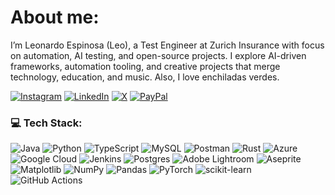 # About me:
I’m Leonardo Espinosa (Leo), a Test Engineer at Zurich Insurance with focus on automation, AI testing, and open-source projects. I explore AI-driven frameworks, automation tooling, and creative projects that merge technology, education, and music. Also, I love enchiladas verdes.



[![Instagram](https://img.shields.io/badge/Instagram-%23E4405F.svg?style=for-the-badge&logo=Instagram&logoColor=white)](https://instagram.com/leonardespi) [![LinkedIn](https://img.shields.io/badge/LinkedIn-%230077B5.svg?style=for-the-badge&logo=linkedin&logoColor=white)](https://linkedin.com/in/leonardespi) [![X](https://img.shields.io/badge/X-black.svg?style=for-the-badge&logo=X&logoColor=white)](https://x.com/leonardespii)  [![PayPal](https://img.shields.io/badge/PayPal-00457C?style=for-the-badge&logo=paypal&logoColor=white)](https://paypal.me/leonardespi) 

### 💻 Tech Stack:
![Java](https://img.shields.io/badge/java-%23ED8B00.svg?style=flat-square&logo=openjdk&logoColor=white) ![Python](https://img.shields.io/badge/python-3670A0?style=flat-square&logo=python&logoColor=ffdd54) ![TypeScript](https://img.shields.io/badge/typescript-%23007ACC.svg?style=flat-square&logo=typescript&logoColor=white) ![MySQL](https://img.shields.io/badge/mysql-4479A1.svg?style=flat-square&logo=mysql&logoColor=white) ![Postman](https://img.shields.io/badge/Postman-FF6C37?style=flat-square&logo=postman&logoColor=white) ![Rust](https://img.shields.io/badge/rust-%23000000.svg?style=flat-square&logo=rust&logoColor=white) ![Azure](https://img.shields.io/badge/azure-%230072C6.svg?style=flat-square&logo=microsoftazure&logoColor=white) ![Google Cloud](https://img.shields.io/badge/GoogleCloud-%234285F4.svg?style=flat-square&logo=google-cloud&logoColor=white) ![Jenkins](https://img.shields.io/badge/jenkins-%232C5263.svg?style=flat-square&logo=jenkins&logoColor=white) ![Postgres](https://img.shields.io/badge/postgres-%23316192.svg?style=flat-square&logo=postgresql&logoColor=white) ![Adobe Lightroom](https://img.shields.io/badge/Adobe%20Lightroom-31A8FF.svg?style=flat-square&logo=Adobe%20Lightroom&logoColor=white) ![Aseprite](https://img.shields.io/badge/Aseprite-FFFFFF?style=flat-square&logo=Aseprite&logoColor=#7D929E) ![Matplotlib](https://img.shields.io/badge/Matplotlib-%23ffffff.svg?style=flat-square&logo=Matplotlib&logoColor=black) ![NumPy](https://img.shields.io/badge/numpy-%23013243.svg?style=flat-square&logo=numpy&logoColor=white) ![Pandas](https://img.shields.io/badge/pandas-%23150458.svg?style=flat-square&logo=pandas&logoColor=white) ![PyTorch](https://img.shields.io/badge/PyTorch-%23EE4C2C.svg?style=flat-square&logo=PyTorch&logoColor=white) ![scikit-learn](https://img.shields.io/badge/scikit--learn-%23F7931E.svg?style=flat-square&logo=scikit-learn&logoColor=white) ![GitHub Actions](https://img.shields.io/badge/github%20actions-%232671E5.svg?style=flat-square&logo=githubactions&logoColor=white)


<!-- Proudly created with GPRM ( https://gprm.itsvg.in ) -->
